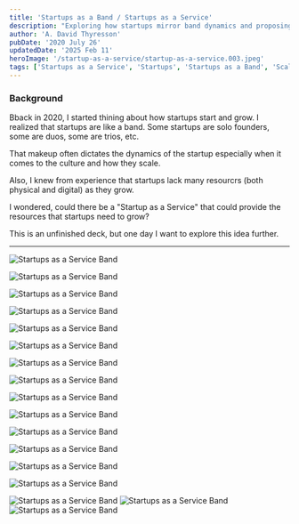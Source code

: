 ```yaml
---
title: 'Startups as a Band / Startups as a Service'
description: "Exploring how startups mirror band dynamics and proposing a 'Startup as a Service' model to provide essential resources for growth."
author: 'A. David Thyresson'
pubDate: '2020 July 26'
updatedDate: '2025 Feb 11'
heroImage: '/startup-as-a-service/startup-as-a-service.003.jpeg'
tags: ['Startups as a Service', 'Startups', 'Startups as a Band', 'Scaleups']
---
```


### Background

Bback in 2020, I started thining about how startups start and grow. I realized that startups are like a band. Some startups are solo founders, some are duos, some are trios, etc.

That makeup often dictates the dynamics of the startup especially when it comes to the culture and how they scale.

Also, I knew from experience that startups lack many resourcrs (both physical and digital) as they grow.

I wondered, could there be a "Startup as a Service" that could provide the resources that startups need to grow?

This is an unfinished deck, but one day I want to explore this idea further.

---

![Startups as a Service Band](/startup-as-a-service/startup-as-a-service.001.jpeg)

![Startups as a Service Band](/startup-as-a-service/startup-as-a-service.002.jpeg)

![Startups as a Service Band](/startup-as-a-service/startup-as-a-service.003.jpeg)

![Startups as a Service Band](/startup-as-a-service/startup-as-a-service.004.jpeg)

![Startups as a Service Band](/startup-as-a-service/startup-as-a-service.005.jpeg)

![Startups as a Service Band](/startup-as-a-service/startup-as-a-service.006.jpeg)

![Startups as a Service Band](/startup-as-a-service/startup-as-a-service.007.jpeg)

![Startups as a Service Band](/startup-as-a-service/startup-as-a-service.008.jpeg)

![Startups as a Service Band](/startup-as-a-service/startup-as-a-service.009.jpeg)

![Startups as a Service Band](/startup-as-a-service/startup-as-a-service.010.jpeg)

![Startups as a Service Band](/startup-as-a-service/startup-as-a-service.011.jpeg)

![Startups as a Service Band](/startup-as-a-service/startup-as-a-service.012.jpeg)

![Startups as a Service Band](/startup-as-a-service/startup-as-a-service.013.jpeg)

![Startups as a Service Band](/startup-as-a-service/startup-as-a-service.014.jpeg)

![Startups as a Service Band](/startup-as-a-service/startup-as-a-service.019.jpeg)
![Startups as a Service Band](/startup-as-a-service/startup-as-a-service.020.jpeg)
![Startups as a Service Band](/startup-as-a-service/startup-as-a-service.021.jpeg)
